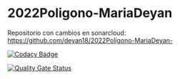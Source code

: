 # 2022Poligono-MariaDeyan

Repositorio con cambios en sonarcloud: https://github.com/deyan18/2022Poligono-MariaDeyan-

[![Codacy Badge](https://app.codacy.com/project/badge/Grade/d68d4e26acbe4def8751d6bb55dd9ca3)](https://www.codacy.com/gh/MariaGalGon/2022Poligono-MariaDeyan/dashboard?utm_source=github.com&amp;utm_medium=referral&amp;utm_content=MariaGalGon/2022Poligono-MariaDeyan&amp;utm_campaign=Badge_Grade)

[![Quality Gate Status](https://sonarcloud.io/api/project_badges/measure?project=deyan18_2022Poligono-MariaDeyan-&metric=alert_status)](https://sonarcloud.io/summary/new_code?id=deyan18_2022Poligono-MariaDeyan-)
